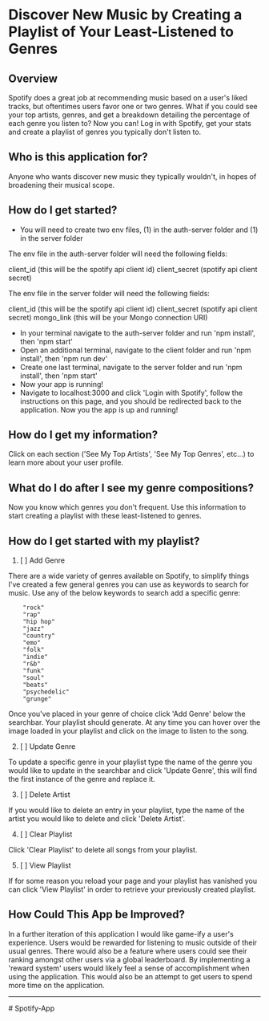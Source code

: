 # Discover New Music by Creating a Playlist of Your Least-Listened to Genres

## Overview

Spotify does a great job at recommending music based on a user's liked tracks, but oftentimes users favor one or two genres. What if you could see your top artists, genres, and get a breakdown detailing the percentage of each genre you listen to? Now you can! Log in with Spotify, get your stats and create a playlist of genres you typically don't listen to.

## Who is this application for?

Anyone who wants discover new music they typically wouldn't, in hopes of broadening their musical scope.

## How do I get started?

- You will need to create two env files, (1) in the auth-server folder and (1) in the server folder

The env file in the auth-server folder will need the following fields:

client_id (this will be the spotify api client id)
client_secret (spotify api client secret)

The env file in the server folder will need the following fields:

client_id (this will be the spotify api client id)
client_secret (spotify api client secret)
mongo_link (this will be your Mongo connection URI)

- In your terminal navigate to the auth-server folder and run 'npm install', then 'npm start'
- Open an additional terminal, navigate to the client folder and run 'npm install', then 'npm run dev'
- Create one last terminal, navigate to the server folder and run 'npm install', then 'npm start'
- Now your app is running!
- Navigate to localhost:3000 and click 'Login with Spotify', follow the instructions on this page, and you should be redirected back to the application. Now you the app is up and running!

## How do I get my information?

Click on each section ('See My Top Artists', 'See My Top Genres', etc...) to learn more about your user profile.

## What do I do after I see my genre compositions?

Now you know which genres you don't frequent. Use this information to start creating a playlist with these least-listened to genres.

## How do I get started with my playlist?

1.  [ ] Add Genre

There are a wide variety of genres available on Spotify, to simplify things I've created a few general genres you can use as keywords to search for music. Use any of the below keywords to search add a specific genre:

        "rock"
        "rap"
        "hip hop"
        "jazz"
        "country"
        "emo"
        "folk"
        "indie"
        "r&b"
        "funk"
        "soul"
        "beats"
        "psychedelic"
        "grunge"

Once you've placed in your genre of choice click 'Add Genre' below the searchbar. Your playlist should generate. At any time you can hover over the image loaded in your playlist and click on the image to listen to the song.

2.  [ ] Update Genre

To update a specific genre in your playlist type the name of the genre you would like to update in the searchbar and click 'Update Genre', this will find the first instance of the genre and replace it.

3.  [ ] Delete Artist

If you would like to delete an entry in your playlist, type the name of the artist you would like to delete and click 'Delete Artist'.

4.  [ ] Clear Playlist

Click 'Clear Playlist' to delete all songs from your playlist.

5.  [ ] View Playlist

If for some reason you reload your page and your playlist has vanished you can click 'View Playlist' in order to retrieve your previously created playlist.

## How Could This App be Improved?

In a further iteration of this application I would like game-ify a user's experience. Users would be rewarded for listening to music outside of their usual genres. There would also be a feature where users could see their ranking amongst other users via a global leaderboard. By implementing a 'reward system' users would likely feel a sense of accomplishment when using the application. This would also be an attempt to get users to spend more time on the application.

<hr />
# Spotify-App
